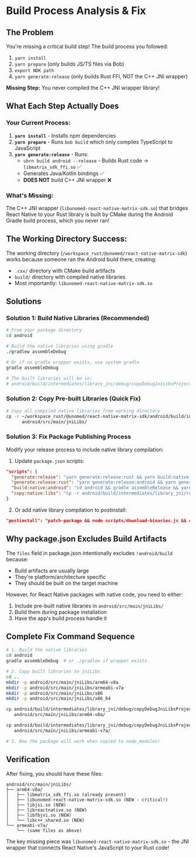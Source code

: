 # Build Process Analysis & Fix

## The Problem

You're missing a critical build step! The build process you followed:
1. `yarn install`
2. `yarn prepare` (only builds JS/TS files via Bob)
3. `export NDK path`
4. `yarn generate:release` (only builds Rust FFI, NOT the C++ JNI wrapper)

**Missing Step:** You never compiled the C++ JNI wrapper library!

## What Each Step Actually Does

### Your Current Process:
1. **`yarn install`** - Installs npm dependencies
2. **`yarn prepare`** - Runs `bob build` which only compiles TypeScript to JavaScript
3. **`yarn generate:release`** - Runs:
   - `ubrn build android --release` - Builds Rust code → `libmatrix_sdk_ffi.so` ✅
   - Generates Java/Kotlin bindings ✅
   - **DOES NOT** build C++ JNI wrapper ❌

### What's Missing:
The C++ JNI wrapper (`libunomed-react-native-matrix-sdk.so`) that bridges React Native to your Rust library is built by CMake during the Android Gradle build process, which you never ran!

## The Working Directory Success:
The working directory (`/workspace_rust/@unomed/react-native-matrix-sdk`) works because someone ran the Android build there, creating:
- `.cxx/` directory with CMake build artifacts
- `build/` directory with compiled native libraries
- Most importantly: `libunomed-react-native-matrix-sdk.so`

## Solutions

### Solution 1: Build Native Libraries (Recommended)
```bash
# From your package directory
cd android

# Build the native libraries using gradle
./gradlew assembleDebug

# Or if no gradle wrapper exists, use system gradle
gradle assembleDebug

# The built libraries will be in:
# android/build/intermediates/library_jni/debug/copyDebugJniLibsProjectOnly/jni/
```

### Solution 2: Copy Pre-built Libraries (Quick Fix)
```bash
# Copy all compiled native libraries from working directory
cp -r ~/workspace_rust/@unomed/react-native-matrix-sdk/android/build/intermediates/library_jni/debug/copyDebugJniLibsProjectOnly/jni/* \
      android/src/main/jniLibs/
```

### Solution 3: Fix Package Publishing Process
Modify your release process to include native library compilation:

1. Update `package.json` scripts:
```json
"scripts": {
  "generate:release": "yarn generate:release:rust && yarn build:native:android",
  "generate:release:rust": "yarn generate:release:android && yarn generate:release:ios",
  "build:native:android": "cd android && gradle assembleRelease && yarn copy:native:libs",
  "copy:native:libs": "cp -r android/build/intermediates/library_jni/release/copyReleaseJniLibsProjectOnly/jni/* android/src/main/jniLibs/"
}
```

2. Or add native library compilation to postinstall:
```json
"postinstall": "patch-package && node scripts/download-binaries.js && cd android && gradle assembleDebug"
```

## Why package.json Excludes Build Artifacts

The `files` field in package.json intentionally excludes `!android/build` because:
- Build artifacts are usually large
- They're platform/architecture specific
- They should be built on the target machine

However, for React Native packages with native code, you need to either:
1. Include pre-built native libraries in `android/src/main/jniLibs/`
2. Build them during package installation
3. Have the app's build process handle it

## Complete Fix Command Sequence

```bash
# 1. Build the native libraries
cd android
gradle assembleDebug  # or ./gradlew if wrapper exists

# 2. Copy built libraries to jniLibs
cd ..
mkdir -p android/src/main/jniLibs/arm64-v8a
mkdir -p android/src/main/jniLibs/armeabi-v7a
mkdir -p android/src/main/jniLibs/x86
mkdir -p android/src/main/jniLibs/x86_64

cp android/build/intermediates/library_jni/debug/copyDebugJniLibsProjectOnly/jni/arm64-v8a/*.so \
   android/src/main/jniLibs/arm64-v8a/

cp android/build/intermediates/library_jni/debug/copyDebugJniLibsProjectOnly/jni/armeabi-v7a/*.so \
   android/src/main/jniLibs/armeabi-v7a/

# 3. Now the package will work when copied to node_modules!
```

## Verification

After fixing, you should have these files:
```
android/src/main/jniLibs/
├── arm64-v8a/
│   ├── libmatrix_sdk_ffi.so (already present)
│   ├── libunomed-react-native-matrix-sdk.so (NEW - critical!)
│   ├── libjsi.so (NEW)
│   ├── libreactnative.so (NEW)
│   ├── libfbjni.so (NEW)
│   └── libc++_shared.so (NEW)
└── armeabi-v7a/
    └── (same files as above)
```

The key missing piece was `libunomed-react-native-matrix-sdk.so` - the JNI wrapper that connects React Native's JavaScript to your Rust code!